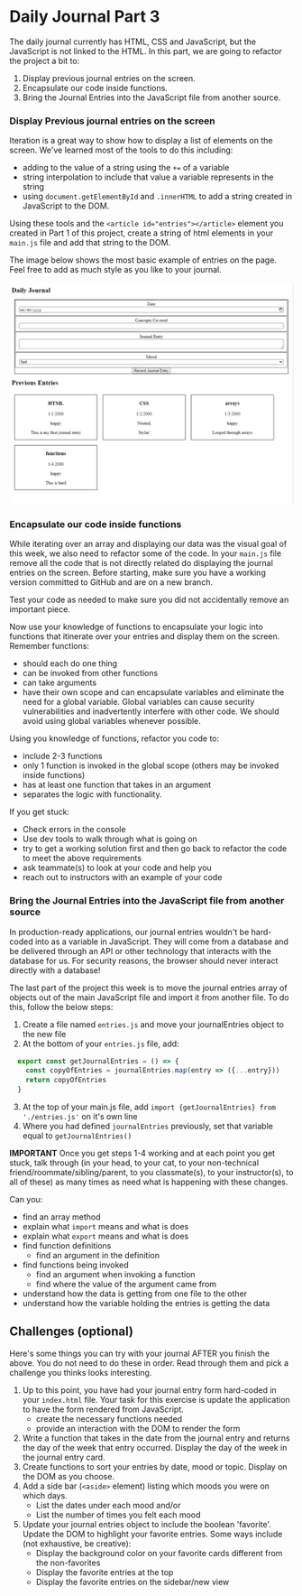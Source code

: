 # Daily Journal Part 3

The daily journal currently has HTML, CSS and JavaScript, but the JavaScript is not linked to the HTML.  In this part, we are going to refactor the project a bit to:

1. Display previous journal entries on the screen.
2. Encapsulate our code inside functions.
3. Bring the Journal Entries into the JavaScript file from another source.

### Display Previous journal entries on the screen

Iteration is a great way to show how to display a list of elements on the screen.  We've learned most of the tools to do this including:

- adding to the value of a string using the `+=` of a variable
- string interpolation to include that value a variable represents in the string
- using `document.getElementById` and `.innerHTML` to add a string created in JavaScript to the DOM.

Using these tools and the `<article id="entries"></article>` element you created in Part 1 of this project, create a string of html elements in your `main.js` file and add that string to the DOM.  

The image below shows the most basic example of entries on the page.  Feel free to add as much style as you like to your journal.  

<img src="../../images/DailyJournal_Part3_IMG.PNG" />

### Encapsulate our code inside functions

While iterating over an array and displaying our data was the visual goal of this week, we also need to refactor some of the code.  In your `main.js` file remove all the code that is not directly related do displaying the journal entries on the screen.  Before starting, make sure you have a working version committed to GitHub and are on a new branch.  

Test your code as needed to make sure you did not accidentally remove an important piece.  

Now use your knowledge of functions to encapsulate your logic into functions that itinerate over your entries and display them on the screen.  Remember functions:

- should each do one thing
- can be invoked from other functions
- can take arguments
- have their own scope and can encapsulate variables and eliminate the need for a global variable.  Global variables can cause security vulnerabilities and inadvertently interfere with other code.  We should avoid using global variables whenever possible.

Using you knowledge of functions, refactor you code to:
- include 2-3 functions 
- only 1 function is invoked in the global scope (others may be invoked inside functions)
- has at least one function that takes in an argument
- separates the logic with functionality.

If you get stuck: 
- Check errors in the console
- Use dev tools to walk through what is going on
- try to get a working solution first and then go back to refactor the code to meet the above requirements
- ask teammate(s) to look at your code and help you
- reach out to instructors with an example of your code

### Bring the Journal Entries into the JavaScript file from another source

In production-ready applications, our journal entries wouldn't be hard-coded into as a variable in JavaScript.  They will come from a database and be delivered through an API or other technology that interacts with the database for us.  For security reasons, the browser should never interact directly with a database! 

The last part of the project this week is to move the journal entries array of objects out of the main JavaScript file and import it from another file.  To do this, follow the below steps:

1. Create a file named `entries.js` and move your journalEntries object to the new file
2. At the bottom of your `entries.js` file, add:
```js
  export const getJournalEntries = () => {
    const copyOfEntries = journalEntries.map(entry => ({...entry}))
    return copyOfEntries
  }
```
3. At the top of your main.js file, add `import {getJournalEntries} from './entries.js'` on it's own line
4. Where you had defined `journalEntries` previously, set that variable equal to `getJournalEntries()`


**IMPORTANT** Once you get steps 1-4 working and at each point you get stuck, talk through (in your head, to your cat, to your non-technical friend/roommate/sibling/parent, to you classmate(s), to your instructor(s), to all of these) as many times as need what is happening with these changes.  

Can you:

- find an array method
- explain what `import` means and what is does
- explain what `export` means and what is does
- find function definitions
  - find an argument in the definition
- find functions being invoked
  - find an argument when invoking a function
  - find where the value of the argument came from
- understand how the data is getting from one file to the other
- understand how the variable holding the entries is getting the data

## Challenges (optional)

Here's some things you can try with your journal AFTER you finish the above.  You do not need to do these in order.  Read through them and pick a challenge you thinks looks interesting.

1. Up to this point, you have had your journal entry form hard-coded in your `index.html` file. Your task for this exercise is update the application to have the form rendered from JavaScript.  
    - create the necessary functions needed
    - provide an interaction with the DOM to render the form
2.  Write a function that takes in the date from the journal entry and returns the day of the week that entry occurred.  Display the day of the week in the journal entry card.  
3.  Create functions to sort your entries by date, mood or topic.  Display on the DOM as you choose.  
4.  Add a side bar (`<aside>` element) listing which moods you were on which days.  
    - List the dates under each mood and/or
    - List the number of times you felt each mood
5. Update your journal entries object to include the boolean 'favorite'.  Update the DOM to highlight your favorite entries.  Some ways include (not exhaustive, be creative):
    - Display the background color on your favorite cards different from the non-favorites
    - Display the favorite entries at the top
    - Display the favorite entries on the sidebar/new view





